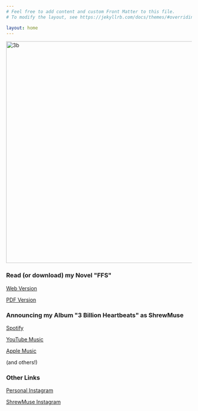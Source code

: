 ```yaml
---
# Feel free to add content and custom Front Matter to this file.
# To modify the layout, see https://jekyllrb.com/docs/themes/#overriding-theme-defaults

layout: home
---
```

<img src="https://alexikaruna.com/assets/images/shrew_3b_cover_no_text_web_jpeg.jpeg" alt="3b" style="width:600px;" /> 

### Read (or download) my Novel "FFS"

<a href="https://alexikaruna.com/ffs_novel.html" target="_blank">Web Version</a>

<a href="https://alexikaruna.com/ffs_novel/ffs_novel.pdf" target="_blank">PDF Version</a>

### Announcing my Album "3 Billion Heartbeats" as ShrewMuse

<a href="https://open.spotify.com/artist/2QSlc66MLXlITvaoXPYGnP" target="_blank">Spotify</a>

<a href="https://music.youtube.com/channel/UCvJZ8k2q5YVAr43RXyq61Kg" target="_blank">YouTube Music</a>

<a href="https://music.apple.com/us/artist/shrewmuse/1695769676" target="_blank">Apple Music</a>

(and others!)

### Other Links
<a href="https://instagram.com/alexikaruna" target="_blank">Personal Instagram</a>

<a href="https://instagram.com/shrewmuse" target="_blank">ShrewMuse Instagram</a>

